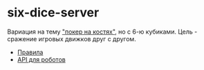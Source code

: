 # six-dice-server

Вариация на тему ["покер на костях"](https://ru.wikipedia.org/wiki/%D0%9F%D0%BE%D0%BA%D0%B5%D1%80_%D0%BD%D0%B0_%D0%BA%D0%BE%D1%81%D1%82%D1%8F%D1%85),
но с 6-ю кубиками. Цель - сражение игровых движков друг с другом.

- [Правила](./doc/RULES.md)
- [API для роботов](./doc/API.md)

